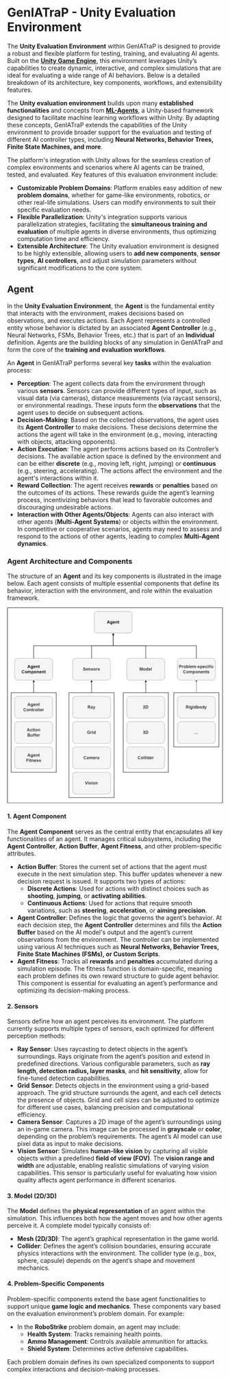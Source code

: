 # GenIATraP - Unity Evaluation Environment

The **Unity Evaluation Environment** within GenIATraP is designed to provide a robust and flexible platform for testing, training, and evaluating AI agents. Built on the **[Unity Game Engine](https://unity.com/)**, this environment leverages Unity’s capabilities to create dynamic, interactive, and complex simulations that are ideal for evaluating a wide range of AI behaviors. Below is a detailed breakdown of its architecture, key components, workflows, and extensibility features.

The **Unity evaluation environment** builds upon many **established functionalities** and concepts from [**ML-Agents**](https://github.com/Unity-Technologies/ml-agents/tree/develop), a Unity-based framework designed to facilitate machine learning workflows within Unity. By adapting these concepts, GenIATraP extends the capabilities of the Unity environment to provide broader support for the evaluation and testing of different AI controller types, including **Neural Networks, Behavior Trees, Finite State Machines, and more**.

The platform's integration with Unity allows for the seamless creation of complex environments and scenarios where AI agents can be trained, tested, and evaluated. Key features of this evaluation environment include:
- **Customizable Problem Domains**: Platform enables easy addition of new **problem domains**, whether for game-like environments, robotics, or other real-life simulations. Users can modify environments to suit their specific evaluation needs.
- **Flexible Parallelization**: Unity's integration supports various parallelization strategies, facilitating the **simultaneous training and evaluation** of multiple agents in diverse environments, thus optimizing computation time and efficiency.
- **Extensible Architecture**: The Unity evaluation environment is designed to be highly extensible, allowing users to **add new components**, **sensor types**, **AI controllers**, and adjust simulation parameters without significant modifications to the core system.

## Agent
In the **Unity Evaluation Environment**, the **Agent** is the fundamental entity that interacts with the environment, makes decisions based on observations, and executes actions. Each Agent represents a controlled entity whose behavior is dictated by an associated **Agent Controller** (e.g., Neural Networks, FSMs, Behavior Trees, etc.) that is part of an **Individual** definition. Agents are the building blocks of any simulation in GenIATraP and form the core of the **training and evaluation workflows**.

An **Agent** in GenIATraP performs several key **tasks** within the evaluation process:

- **Perception**: The agent collects data from the environment through various **sensors**. Sensors can provide different types of input, such as visual data (via cameras), distance measurements (via raycast sensors), or environmental readings. These inputs form the **observations** that the agent uses to decide on subsequent actions.
- **Decision-Making**: Based on the collected observations, the agent uses its **Agent Controller** to make decisions. These decisions determine the actions the agent will take in the environment (e.g., moving, interacting with objects, attacking opponents).
- **Action Execution**: The agent performs actions based on its Controller’s decisions. The available action space is defined by the environment and can be either **discrete** (e.g., moving left, right, jumping) or **continuous** (e.g., steering, accelerating). The actions affect the environment and the agent's interactions within it.
- **Reward Collection**: The agent receives **rewards** or **penalties** based on the outcomes of its actions. These rewards guide the agent’s learning process, incentivizing behaviors that lead to favorable outcomes and discouraging undesirable actions.
- **Interaction with Other Agents/Objects**: Agents can also interact with other agents (**Multi-Agent Systems**) or objects within the environment. In competitive or cooperative scenarios, agents may need to assess and respond to the actions of other agents, leading to complex **Multi-Agent dynamics**.

### Agent Architecture and Components

The structure of an **Agent** and its key components is illustrated in the image below. Each agent consists of multiple essential components that define its behavior, interaction with the environment, and role within the evaluation framework.

![Agent Scheme](/docs/images/agent_scheme.png)

#### 1. Agent Component

The **Agent Component** serves as the central entity that encapsulates all key functionalities of an agent. It manages critical subsystems, including the **Agent Controller**, **Action Buffer**, **Agent Fitness**, and other problem-specific attributes.

- **Action Buffer**: Stores the current set of actions that the agent must execute in the next simulation step. This buffer updates whenever a new decision request is issued. It supports two types of actions:
    - **Discrete Actions**: Used for actions with distinct choices such as **shooting**, **jumping**, or **activating abilities**.
    - **Continuous Actions**: Used for actions that require smooth variations, such as **steering**, **acceleration**, or **aiming precision**.
- **Agent Controller**: Defines the logic that governs the agent’s behavior. At each decision step, the **Agent Controller** determines and fills the **Action Buffer** based on the AI model's output and the agent’s current observations from the environment. The controller can be implemented using various AI techniques such as **Neural Networks, Behavior Trees, Finite State Machines (FSMs), or Custom Scripts**.
- **Agent Fitness**: Tracks all **rewards** and **penalties** accumulated during a simulation episode. The fitness function is domain-specific, meaning each problem defines its own reward structure to guide agent behavior. This component is essential for evaluating an agent’s performance and optimizing its decision-making process.

#### 2. Sensors

Sensors define how an agent perceives its environment. The platform currently supports multiple types of sensors, each optimized for different perception methods:

- **Ray Sensor**: Uses raycasting to detect objects in the agent’s surroundings. Rays originate from the agent’s position and extend in predefined directions. Various configurable parameters, such as **ray length, detection radius, layer masks**, and **hit sensitivity**, allow for fine-tuned detection capabilities.
- **Grid Sensor**: Detects objects in the environment using a grid-based approach. The grid structure surrounds the agent, and each cell detects the presence of objects. Grid and cell sizes can be adjusted to optimize for different use cases, balancing precision and computational efficiency.
- **Camera Sensor**: Captures a 2D image of the agent’s surroundings using an in-game camera. This image can be processed in **grayscale** or **color**, depending on the problem’s requirements. The agent’s AI model can use pixel data as input to make decisions.
- **Vision Sensor**: Simulates **human-like vision** by capturing all visible objects within a predefined **field of view (FOV)**. The **vision range and width** are adjustable, enabling realistic simulations of varying vision capabilities. This sensor is particularly useful for evaluating how vision quality affects agent performance in different scenarios.

#### 3. Model (2D/3D)

The **Model** defines the **physical representation** of an agent within the simulation. This influences both how the agent moves and how other agents perceive it. A complete model typically consists of:

- **Mesh (2D/3D)**: The agent’s graphical representation in the game world.
- **Collider**: Defines the agent’s collision boundaries, ensuring accurate physics interactions with the environment. The collider type (e.g., box, sphere, capsule) depends on the agent’s shape and movement mechanics.

#### 4. Problem-Specific Components

Problem-specific components extend the base agent functionalities to support unique **game logic and mechanics**. These components vary based on the evaluation environment’s problem domain. For example:

- In the **RoboStrike** problem domain, an agent may include:
    - **Health System**: Tracks remaining health points.
    - **Ammo Management**: Controls available ammunition for attacks.
    - **Shield System**: Determines active defensive capabilities.

Each problem domain defines its own specialized components to support complex interactions and decision-making processes.
